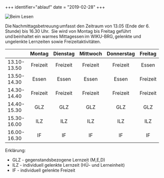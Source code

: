 +++
identifier="ablauf"
date = "2019-02-28"
+++

![Beim Lesen](/images/nachmittagsbetreuung/3.jpg)

Die Nachmittagsbetreuung umfasst den Zeitraum von 13.05 (Ende der 6. Stunde) bis 16.30 Uhr.  Sie wird von Montag bis Freitag geführt und beinhaltet ein warmes Mittagessen im WIKU-BRG, gelenkte und ungelenkte Lernzeiten sowie Freizeitaktivitäten.  

|             |  Montag  | Dienstag | Mittwoch | Donnerstag |  Freitag |
|-------------|:--------:|:--------:|:--------:|:----------:|:--------:|
| 13.10-13.50 | Freizeit | Freizeit | Freizeit |  Freizeit  |   Essen  |
| 13.50-14.30 |   Essen  |   Essen  |   Essen  |    Essen   | Freizeit |
| 14.30-14.40 | Freizeit | Freizeit | Freizeit |  Freizeit  | Freizeit |
| 14.40-15.30 |    GLZ   |    GLZ   |    GLZ   |     GLZ    |    GLZ   |
| 15.30-16.00 |   ILZ    |   ILZ    |   ILZ    |    ILZ     |   ILZ    |
| 16.00-16.30 |    IF    |    IF    |    IF    |     IF     |    IF    |

Erklärung: 

* GLZ - gegenstandsbezogene Lernzeit (M,E,D) 
* ILZ - individuell gelenkte Lernzeit (HÜ- und Lerneinheit) 
* IF - individuell gelenkte Freizeit 